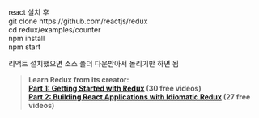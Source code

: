 <Basic Setting>
react 설치 후<br>
git clone https://github.com/reactjs/redux<br>
cd redux/examples/counter<br>
npm install<br>
npm start<br>

리액트 설치했으면 소스 폴더 다운받아서 돌리기만 하면 됨

>**Learn Redux from its creator:**  
>**[Part 1: Getting Started with Redux](https://egghead.io/series/getting-started-with-redux) (30 free videos)**<br>
>**[Part 2: Building React Applications with Idiomatic Redux](https://egghead.io/courses/building-react-applications-with-idiomatic-redux) (27 free videos)**

